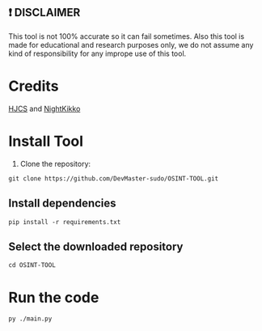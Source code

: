 ## ❗ DISCLAIMER
This tool is not 100% accurate so it can fail sometimes. Also this tool is made for educational and research purposes only, we do not assume any kind of responsibility for any imprope use of this tool.

#  Credits

[HJCS](https://github.com/hjcs-dev) and [NightKikko](https://github.com/NightKikko)

# Install Tool

1. Clone the repository:
```
git clone https://github.com/DevMaster-sudo/OSINT-TOOL.git
```
## Install dependencies
```
pip install -r requirements.txt
```
## Select the downloaded repository
```
cd OSINT-TOOL
```
# Run the code
```
py ./main.py
```
